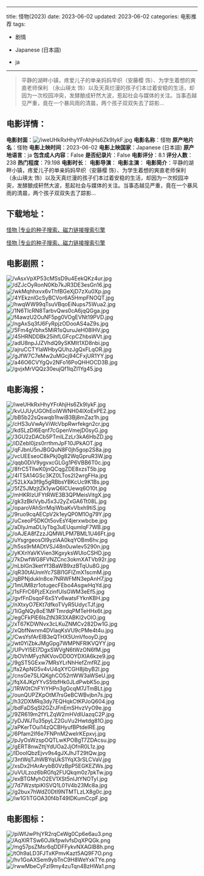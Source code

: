 
---
title: 怪物(2023)
date: 2023-06-02
updated: 2023-06-02
categories: 电影推荐
tags:
- 剧情

- Japanese (日本語)
- ja
---


> 平静的湖畔小镇，疼爱儿子的单亲妈妈早织（安藤樱 饰）、为学生着想的爽直老师保利 （永山瑛太 饰）以及天真烂漫的孩子们本过着安稳的生活，却因为一次校园冲突，发酵酿成轩然大波，惹起社会与媒体的关注。当事态越见严重，竟在一个暴风雨的清晨，两个孩子双双失去了踪影…

## **电影详情**：

**电影封面**：<img src="https://image.tmdb.org/t/p/w200/iweUHkRxHhyYFrAhjHs6Zk9IykF.jpg" alt="/iweUHkRxHhyYFrAhjHs6Zk9IykF.jpg" title="/iweUHkRxHhyYFrAhjHs6Zk9IykF.jpg">
**电影名称**：怪物
**原产地片名**：怪物
**电影上映时间**：2023-06-02
**电影上映国家**：Japanese (日本語)
**原产地语言**：ja
**包含成人内容**：False
**是否纪录片**：False
**电影评分**：8.1
**评分人数**：238
**热门程度**：79.198
**电影时长**：
**电影导演**：
**电影主演**：
**电影简介**：平静的湖畔小镇，疼爱儿子的单亲妈妈早织（安藤樱 饰）、为学生着想的爽直老师保利 （永山瑛太 饰）以及天真烂漫的孩子们本过着安稳的生活，却因为一次校园冲突，发酵酿成轩然大波，惹起社会与媒体的关注。当事态越见严重，竟在一个暴风雨的清晨，两个孩子双双失去了踪影…

## **下载地址**：
[怪物 |专业的种子搜索、磁力链接搜索引擎](https://movie.amd794.com:2083/?search=%E6%80%AA%E7%89%A9&ordering=&mode=match_phrase&page_size=10&page=1)

[怪物 |专业的种子搜索、磁力链接搜索引擎](https://movie.amd794.com:2083/?search=%E6%80%AA%E7%89%A9&ordering=&mode=match_phrase&page_size=10&page=1)
 

## **电影剧照**：
<img src="https://image.tmdb.org/t/p/original/vAsxVpXP53cMSsD9u4EekQKz4ur.jpg" alt="/vAsxVpXP53cMSsD9u4EekQKz4ur.jpg" title="/vAsxVpXP53cMSsD9u4EekQKz4ur.jpg"><img src="https://image.tmdb.org/t/p/original/dZJcOyRonN0Kb7kJR3DE3esGn16.jpg" alt="/dZJcOyRonN0Kb7kJR3DE3esGn16.jpg" title="/dZJcOyRonN0Kb7kJR3DE3esGn16.jpg"><img src="https://image.tmdb.org/t/p/original/wkMqhhxvx6vThfBGeXjD7zXu0Xp.jpg" alt="/wkMqhhxvx6vThfBGeXjD7zXu0Xp.jpg" title="/wkMqhhxvx6vThfBGeXjD7zXu0Xp.jpg"><img src="https://image.tmdb.org/t/p/original/4YEkznlGcSyBCVor6A5HmpFNOQT.jpg" alt="/4YEkznlGcSyBCVor6A5HmpFNOQT.jpg" title="/4YEkznlGcSyBCVor6A5HmpFNOQT.jpg"><img src="https://image.tmdb.org/t/p/original/hwqWW99qTsuVBqoEiNups75Wua2.jpg" alt="/hwqWW99qTsuVBqoEiNups75Wua2.jpg" title="/hwqWW99qTsuVBqoEiNups75Wua2.jpg"><img src="https://image.tmdb.org/t/p/original/1N6TIcRN8TarbvQws0cA6jqQGga.jpg" alt="/1N6TIcRN8TarbvQws0cA6jqQGga.jpg" title="/1N6TIcRN8TarbvQws0cA6jqQGga.jpg"><img src="https://image.tmdb.org/t/p/original/f4awzU2OuNF5pg0VOgEVNt19PVD.jpg" alt="/f4awzU2OuNF5pg0VOgEVNt19PVD.jpg" title="/f4awzU2OuNF5pg0VOgEVNt19PVD.jpg"><img src="https://image.tmdb.org/t/p/original/ngAxSq3fJ6FyRpjzODooAS4aZ9s.jpg" alt="/ngAxSq3fJ6FyRpjzODooAS4aZ9s.jpg" title="/ngAxSq3fJ6FyRpjzODooAS4aZ9s.jpg"><img src="https://image.tmdb.org/t/p/original/5Fm4gVbhx5MiR1sQuruJeH08lHV.jpg" alt="/5Fm4gVbhx5MiR1sQuruJeH08lHV.jpg" title="/5Fm4gVbhx5MiR1sQuruJeH08lHV.jpg"><img src="https://image.tmdb.org/t/p/original/45HRNDDBk25ihfLGFcpCZhbsWVt.jpg" alt="/45HRNDDBk25ihfLGFcpCZhbsWVt.jpg" title="/45HRNDDBk25ihfLGFcpCZhbsWVt.jpg"><img src="https://image.tmdb.org/t/p/original/adU8npJJZVhdQ9ySKMIt1XD8nbi.jpg" alt="/adU8npJJZVhdQ9ySKMIt1XD8nbi.jpg" title="/adU8npJJZVhdQ9ySKMIt1XD8nbi.jpg"><img src="https://image.tmdb.org/t/p/original/ajruCCTYlaWHbyQUhzJgQxFLqOR.jpg" alt="/ajruCCTYlaWHbyQUhzJgQxFLqOR.jpg" title="/ajruCCTYlaWHbyQUhzJgQxFLqOR.jpg"><img src="https://image.tmdb.org/t/p/original/gJfW7C7eMw2uMGcj94CFxjUR1YY.jpg" alt="/gJfW7C7eMw2uMGcj94CFxjUR1YY.jpg" title="/gJfW7C7eMw2uMGcj94CFxjUR1YY.jpg"><img src="https://image.tmdb.org/t/p/original/a46O6CVYgQv2NFo16PoQHHOCD3B.jpg" alt="/a46O6CVYgQv2NFo16PoQHHOCD3B.jpg" title="/a46O6CVYgQv2NFo16PoQHHOCD3B.jpg"><img src="https://image.tmdb.org/t/p/original/gvjxMrVQQz30eujQf1lqZI1Yg45.jpg" alt="/gvjxMrVQQz30eujQf1lqZI1Yg45.jpg" title="/gvjxMrVQQz30eujQf1lqZI1Yg45.jpg">

## **电影海报**：
<img src="https://image.tmdb.org/t/p/original/iweUHkRxHhyYFrAhjHs6Zk9IykF.jpg" alt="/iweUHkRxHhyYFrAhjHs6Zk9IykF.jpg" title="/iweUHkRxHhyYFrAhjHs6Zk9IykF.jpg"><img src="https://image.tmdb.org/t/p/original/kvUJUyUGOhEoiWWNH04IXoExPE2.jpg" alt="/kvUJUyUGOhEoiWWNH04IXoExPE2.jpg" title="/kvUJUyUGOhEoiWWNH04IXoExPE2.jpg"><img src="https://image.tmdb.org/t/p/original/bB5b22sQswqb1hwiB3Bj8mZaz1h.jpg" alt="/bB5b22sQswqb1hwiB3Bj8mZaz1h.jpg" title="/bB5b22sQswqb1hwiB3Bj8mZaz1h.jpg"><img src="https://image.tmdb.org/t/p/original/cHS3uVwAyViWcVbpRwrfekgn2cr.jpg" alt="/cHS3uVwAyViWcVbpRwrfekgn2cr.jpg" title="/cHS3uVwAyViWcVbpRwrfekgn2cr.jpg"><img src="https://image.tmdb.org/t/p/original/kdSLzDl6Eqnf7cGpenVmejD0syG.jpg" alt="/kdSLzDl6Eqnf7cGpenVmejD0syG.jpg" title="/kdSLzDl6Eqnf7cGpenVmejD0syG.jpg"><img src="https://image.tmdb.org/t/p/original/3GU2zDACb5PTmILZzLr3kA6HbZD.jpg" alt="/3GU2zDACb5PTmILZzLr3kA6HbZD.jpg" title="/3GU2zDACb5PTmILZzLr3kA6HbZD.jpg"><img src="https://image.tmdb.org/t/p/original/iDZebI0jzs0rrthmJpF10JPkAOT.jpg" alt="/iDZebI0jzs0rrthmJpF10JPkAOT.jpg" title="/iDZebI0jzs0rrthmJpF10JPkAOT.jpg"><img src="https://image.tmdb.org/t/p/original/qFJbnU5nJBGQuN8F0jh5gop2S8a.jpg" alt="/qFJbnU5nJBGQuN8F0jh5gop2S8a.jpg" title="/qFJbnU5nJBGQuN8F0jh5gop2S8a.jpg"><img src="https://image.tmdb.org/t/p/original/vcUEEseoC8kPkj0g82WqGpruR3W.jpg" alt="/vcUEEseoC8kPkj0g82WqGpruR3W.jpg" title="/vcUEEseoC8kPkj0g82WqGpruR3W.jpg"><img src="https://image.tmdb.org/t/p/original/qqb0DiV9ygvxcGLGg1P6VBB6T0c.jpg" alt="/qqb0DiV9ygvxcGLGg1P6VBB6T0c.jpg" title="/qqb0DiV9ygvxcGLGg1P6VBB6T0c.jpg"><img src="https://image.tmdb.org/t/p/original/8frC5TllwK0jnQCqgZDE8xzsT5b.jpg" alt="/8frC5TllwK0jnQCqgZDE8xzsT5b.jpg" title="/8frC5TllwK0jnQCqgZDE8xzsT5b.jpg"><img src="https://image.tmdb.org/t/p/original/4ITSA14GSc3KZ0LTos2l2wrgFHa.jpg" alt="/4ITSA14GSc3KZ0LTos2l2wrgFHa.jpg" title="/4ITSA14GSc3KZ0LTos2l2wrgFHa.jpg"><img src="https://image.tmdb.org/t/p/original/52LkXa3f9g5gRBbsYBKcUc9K1Bs.jpg" alt="/52LkXa3f9g5gRBbsYBKcUc9K1Bs.jpg" title="/52LkXa3f9g5gRBbsYBKcUc9K1Bs.jpg"><img src="https://image.tmdb.org/t/p/original/5fZ5JMzjtZk1ywQ6lCUewq6O10t.jpg" alt="/5fZ5JMzjtZk1ywQ6lCUewq6O10t.jpg" title="/5fZ5JMzjtZk1ywQ6lCUewq6O10t.jpg"><img src="https://image.tmdb.org/t/p/original/mHKRIzUFYtRWE3B3QPMeisVitgX.jpg" alt="/mHKRIzUFYtRWE3B3QPMeisVitgX.jpg" title="/mHKRIzUFYtRWE3B3QPMeisVitgX.jpg"><img src="https://image.tmdb.org/t/p/original/gk3zBklVybJ5x3J2yZxGA6Tt08L.jpg" alt="/gk3zBklVybJ5x3J2yZxGA6Tt08L.jpg" title="/gk3zBklVybJ5x3J2yZxGA6Tt08L.jpg"><img src="https://image.tmdb.org/t/p/original/oparoVAhSrrMqiWbaKvVbxh9tiS.jpg" alt="/oparoVAhSrrMqiWbaKvVbxh9tiS.jpg" title="/oparoVAhSrrMqiWbaKvVbxh9tiS.jpg"><img src="https://image.tmdb.org/t/p/original/9ruo9cqAECpV2k1eyQP0M1Og79Y.jpg" alt="/9ruo9cqAECpV2k1eyQP0M1Og79Y.jpg" title="/9ruo9cqAECpV2k1eyQP0M1Og79Y.jpg"><img src="https://image.tmdb.org/t/p/original/uCxeoP5DKOt5ovEsY4jerxwbcbe.jpg" alt="/uCxeoP5DKOt5ovEsY4jerxwbcbe.jpg" title="/uCxeoP5DKOt5ovEsY4jerxwbcbe.jpg"><img src="https://image.tmdb.org/t/p/original/aDlyJmaDLlyTbg3uEUqumlqF7WB.jpg" alt="/aDlyJmaDLlyTbg3uEUqumlqF7WB.jpg" title="/aDlyJmaDLlyTbg3uEUqumlqF7WB.jpg"><img src="https://image.tmdb.org/t/p/original/oAJEA8fZzzJQMWLPM7BML1U46Ft.jpg" alt="/oAJEA8fZzzJQMWLPM7BML1U46Ft.jpg" title="/oAJEA8fZzzJQMWLPM7BML1U46Ft.jpg"><img src="https://image.tmdb.org/t/p/original/uYsgrgeosOl9yzIAA0kqYOBm6hv.jpg" alt="/uYsgrgeosOl9yzIAA0kqYOBm6hv.jpg" title="/uYsgrgeosOl9yzIAA0kqYOBm6hv.jpg"><img src="https://image.tmdb.org/t/p/original/h5ss9rMADtVSJ48n0uwIev5290n.jpg" alt="/h5ss9rMADtVSJ48n0uwIev5290n.jpg" title="/h5ss9rMADtVSJ48n0uwIev5290n.jpg"><img src="https://image.tmdb.org/t/p/original/yKXnYaVKVien3KgxyksWUloCSHD.jpg" alt="/yKXnYaVKVien3KgxyksWUloCSHD.jpg" title="/yKXnYaVKVien3KgxyksWUloCSHD.jpg"><img src="https://image.tmdb.org/t/p/original/7kDwfWG8FVNZCnc3okmXATVb92r.jpg" alt="/7kDwfWG8FVNZCnc3okmXATVb92r.jpg" title="/7kDwfWG8FVNZCnc3okmXATVb92r.jpg"><img src="https://image.tmdb.org/t/p/original/nLblGn3ketYf3BaWB9xzBTqUu8G.jpg" alt="/nLblGn3ketYf3BaWB9xzBTqUu8G.jpg" title="/nLblGn3ketYf3BaWB9xzBTqUu8G.jpg"><img src="https://image.tmdb.org/t/p/original/qR30tAUnmYc7SBI1GFIZmX1scmM.jpg" alt="/qR30tAUnmYc7SBI1GFIZmX1scmM.jpg" title="/qR30tAUnmYc7SBI1GFIZmX1scmM.jpg"><img src="https://image.tmdb.org/t/p/original/qBPNjdukln8ce7NRWFMN3epAnH7.jpg" alt="/qBPNjdukln8ce7NRWFMN3epAnH7.jpg" title="/qBPNjdukln8ce7NRWFMN3epAnH7.jpg"><img src="https://image.tmdb.org/t/p/original/1mUM8zr1otugecFEbo4AsgwHqYd.jpg" alt="/1mUM8zr1otugecFEbo4AsgwHqYd.jpg" title="/1mUM8zr1otugecFEbo4AsgwHqYd.jpg"><img src="https://image.tmdb.org/t/p/original/1sFFrC6PjzEXzinfUIsGWM3eEf5.jpg" alt="/1sFFrC6PjzEXzinfUIsGWM3eEf5.jpg" title="/1sFFrC6PjzEXzinfUIsGWM3eEf5.jpg"><img src="https://image.tmdb.org/t/p/original/gvfFnDsqoF6xSYv6watsFYknKBH.jpg" alt="/gvfFnDsqoF6xSYv6watsFYknKBH.jpg" title="/gvfFnDsqoF6xSYv6watsFYknKBH.jpg"><img src="https://image.tmdb.org/t/p/original/nXtxyO7EKt7dfkoTVyR5UdycTJf.jpg" alt="/nXtxyO7EKt7dfkoTVyR5UdycTJf.jpg" title="/nXtxyO7EKt7dfkoTVyR5UdycTJf.jpg"><img src="https://image.tmdb.org/t/p/original/1iGgNQy8oE1MFTmrdqPMTeHHx6t.jpg" alt="/1iGgNQy8oE1MFTmrdqPMTeHHx6t.jpg" title="/1iGgNQy8oE1MFTmrdqPMTeHHx6t.jpg"><img src="https://image.tmdb.org/t/p/original/egCFkPlE6lsZtN3R3XABKI2vOlO.jpg" alt="/egCFkPlE6lsZtN3R3XABKI2vOlO.jpg" title="/egCFkPlE6lsZtN3R3XABKI2vOlO.jpg"><img src="https://image.tmdb.org/t/p/original/xT67KDWNvx3cLKuZNMCv282Dw1G.jpg" alt="/xT67KDWNvx3cLKuZNMCv282Dw1G.jpg" title="/xT67KDWNvx3cLKuZNMCv282Dw1G.jpg"><img src="https://image.tmdb.org/t/p/original/xQbfNwnm4DVlaqKsVU9cPMe4t4u.jpg" alt="/xQbfNwnm4DVlaqKsVU9cPMe4t4u.jpg" title="/xQbfNwnm4DVlaqKsVU9cPMe4t4u.jpg"><img src="https://image.tmdb.org/t/p/original/CwsYsfArEIB3eQTHX5UmVfooyD.jpg" alt="/CwsYsfArEIB3eQTHX5UmVfooyD.jpg" title="/CwsYsfArEIB3eQTHX5UmVfooyD.jpg"><img src="https://image.tmdb.org/t/p/original/wt0YiZbkJMgGpg7WMPNFRlKVQYY.jpg" alt="/wt0YiZbkJMgGpg7WMPNFRlKVQYY.jpg" title="/wt0YiZbkJMgGpg7WMPNFRlKVQYY.jpg"><img src="https://image.tmdb.org/t/p/original/UPvYl5EI7DgxSWVgN6tWzON6fM.jpg" alt="/UPvYl5EI7DgxSWVgN6tWzON6fM.jpg" title="/UPvYl5EI7DgxSWVgN6tWzON6fM.jpg"><img src="https://image.tmdb.org/t/p/original/bOVhMFyzNKVovDD0OYDXIA6kze9.jpg" alt="/bOVhMFyzNKVovDD0OYDXIA6kze9.jpg" title="/bOVhMFyzNKVovDD0OYDXIA6kze9.jpg"><img src="https://image.tmdb.org/t/p/original/9gST5GExw7MRsYLrNhHefZmfRZ.jpg" alt="/9gST5GExw7MRsYLrNhHefZmfRZ.jpg" title="/9gST5GExw7MRsYLrNhHefZmfRZ.jpg"><img src="https://image.tmdb.org/t/p/original/fa2ApNG5v4vU4qXYCGH8jibyB2l.jpg" alt="/fa2ApNG5v4vU4qXYCGH8jibyB2l.jpg" title="/fa2ApNG5v4vU4qXYCGH8jibyB2l.jpg"><img src="https://image.tmdb.org/t/p/original/cnsGe7SLlQKghCO52rtWW3aWSeU.jpg" alt="/cnsGe7SLlQKghCO52rtWW3aWSeU.jpg" title="/cnsGe7SLlQKghCO52rtWW3aWSeU.jpg"><img src="https://image.tmdb.org/t/p/original/fqX4JKpYYvS5tbfHk0JLdPwbK5o.jpg" alt="/fqX4JKpYYvS5tbfHk0JLdPwbK5o.jpg" title="/fqX4JKpYYvS5tbfHk0JLdPwbK5o.jpg"><img src="https://image.tmdb.org/t/p/original/1RW0tChFYiYHPn3gGcqM7JTmBLt.jpg" alt="/1RW0tChFYiYHPn3gGcqM7JTmBLt.jpg" title="/1RW0tChFYiYHPn3gGcqM7JTmBLt.jpg"><img src="https://image.tmdb.org/t/p/original/ounQUPZKpOtM7rsGeBCWBvjbn7s.jpg" alt="/ounQUPZKpOtM7rsGeBCWBvjbn7s.jpg" title="/ounQUPZKpOtM7rsGeBCWBvjbn7s.jpg"><img src="https://image.tmdb.org/t/p/original/h32DXMRq3dy7EQHqkCtKPJoQ604.jpg" alt="/h32DXMRq3dy7EQHqkCtKPJoQ604.jpg" title="/h32DXMRq3dy7EQHqkCtKPJoQ604.jpg"><img src="https://image.tmdb.org/t/p/original/bdFaDSqSl2GZrJFnEmSHvzVyO9e.jpg" alt="/bdFaDSqSl2GZrJFnEmSHvzVyO9e.jpg" title="/bdFaDSqSl2GZrJFnEmSHvzVyO9e.jpg"><img src="https://image.tmdb.org/t/p/original/9ZR619m2fYLZqW2mHVdIUazqC2P.jpg" alt="/9ZR619m2fYLZqW2mHVdIUazqC2P.jpg" title="/9ZR619m2fYLZqW2mHVdIUazqC2P.jpg"><img src="https://image.tmdb.org/t/p/original/yDJWJTu35pyLZ2GuVu2Hwtdg81O.jpg" alt="/yDJWJTu35pyLZ2GuVu2Hwtdg81O.jpg" title="/yDJWJTu35pyLZ2GuVu2Hwtdg81O.jpg"><img src="https://image.tmdb.org/t/p/original/aPKerTOui14zQCBHyufBPtdelRE.jpg" alt="/aPKerTOui14zQCBHyufBPtdelRE.jpg" title="/aPKerTOui14zQCBHyufBPtdelRE.jpg"><img src="https://image.tmdb.org/t/p/original/6Pfam2If6e7FNPnM2weIrKEpxvj.jpg" alt="/6Pfam2If6e7FNPnM2weIrKEpxvj.jpg" title="/6Pfam2If6e7FNPnM2weIrKEpxvj.jpg"><img src="https://image.tmdb.org/t/p/original/pJyOsWzspOQTLwKPOBgT7ZDAcsu.jpg" alt="/pJyOsWzspOQTLwKPOBgT7ZDAcsu.jpg" title="/pJyOsWzspOQTLwKPOBgT7ZDAcsu.jpg"><img src="https://image.tmdb.org/t/p/original/gERT8nwZttjYdUOa2JjOfnR0L1z.jpg" alt="/gERT8nwZttjYdUOa2JjOfnR0L1z.jpg" title="/gERT8nwZttjYdUOa2JjOfnR0L1z.jpg"><img src="https://image.tmdb.org/t/p/original/lDooIQbzEjvv9s4gJXJhJT29tQw.jpg" alt="/lDooIQbzEjvv9s4gJXJhJT29tQw.jpg" title="/lDooIQbzEjvv9s4gJXJhJT29tQw.jpg"><img src="https://image.tmdb.org/t/p/original/3ntWqTJhWBYqUkS1YqX3rSLCVaV.jpg" alt="/3ntWqTJhWBYqUkS1YqX3rSLCVaV.jpg" title="/3ntWqTJhWBYqUkS1YqX3rSLCVaV.jpg"><img src="https://image.tmdb.org/t/p/original/xsDx2HArArybB0VzBpP5EGKEZWs.jpg" alt="/xsDx2HArArybB0VzBpP5EGKEZWs.jpg" title="/xsDx2HArArybB0VzBpP5EGKEZWs.jpg"><img src="https://image.tmdb.org/t/p/original/uVULzoz6bRGfq2FUQkqm0z7pkTw.jpg" alt="/uVULzoz6bRGfq2FUQkqm0z7pkTw.jpg" title="/uVULzoz6bRGfq2FUQkqm0z7pkTw.jpg"><img src="https://image.tmdb.org/t/p/original/exBTGMyhO2EV1XSt5nIJtYNOTyI.jpg" alt="/exBTGMyhO2EV1XSt5nIJtYNOTyI.jpg" title="/exBTGMyhO2EV1XSt5nIJtYNOTyI.jpg"><img src="https://image.tmdb.org/t/p/original/7d7WzstpiKISVQ1L01V4b23Mc8a.jpg" alt="/7d7WzstpiKISVQ1L01V4b23Mc8a.jpg" title="/7d7WzstpiKISVQ1L01V4b23Mc8a.jpg"><img src="https://image.tmdb.org/t/p/original/g2bux7hWdZ0Dtl9NTMTLzLX8g0c.jpg" alt="/g2bux7hWdZ0Dtl9NTMTLzLX8g0c.jpg" title="/g2bux7hWdZ0Dtl9NTMTLzLX8g0c.jpg"><img src="https://image.tmdb.org/t/p/original/iw1G1iTGOA30f4bT49IDKumCcpF.jpg" alt="/iw1G1iTGOA30f4bT49IDKumCcpF.jpg" title="/iw1G1iTGOA30f4bT49IDKumCcpF.jpg">

## **电影图标**：
<img src="https://image.tmdb.org/t/p/original/piWfJwPhjYR2rqCeWg0Cp6e6au3.png" alt="/piWfJwPhjYR2rqCeWg0Cp6e6au3.png" title="/piWfJwPhjYR2rqCeWg0Cp6e6au3.png"><img src="https://image.tmdb.org/t/p/original/AqXlRTSw6OJIkfpwIvfsDqXPQGk.png" alt="/AqXlRTSw6OJIkfpwIvfsDqXPQGk.png" title="/AqXlRTSw6OJIkfpwIvfsDqXPQGk.png"><img src="https://image.tmdb.org/t/p/original/mg57psZMsr6qDDFFykvNXAGIB8h.png" alt="/mg57psZMsr6qDDFFykvNXAGIB8h.png" title="/mg57psZMsr6qDDFFykvNXAGIB8h.png"><img src="https://image.tmdb.org/t/p/original/tOh9aLD3FJTxKPmvKazt5AQ9F7O.png" alt="/tOh9aLD3FJTxKPmvKazt5AQ9F7O.png" title="/tOh9aLD3FJTxKPmvKazt5AQ9F7O.png"><img src="https://image.tmdb.org/t/p/original/hv1GoAXSem9ybTnC9H8WeYxkTYe.png" alt="/hv1GoAXSem9ybTnC9H8WeYxkTYe.png" title="/hv1GoAXSem9ybTnC9H8WeYxkTYe.png"><img src="https://image.tmdb.org/t/p/original/rwwMbeCyFzI9my4zuTqn4BzHWa1.png" alt="/rwwMbeCyFzI9my4zuTqn4BzHWa1.png" title="/rwwMbeCyFzI9my4zuTqn4BzHWa1.png">
